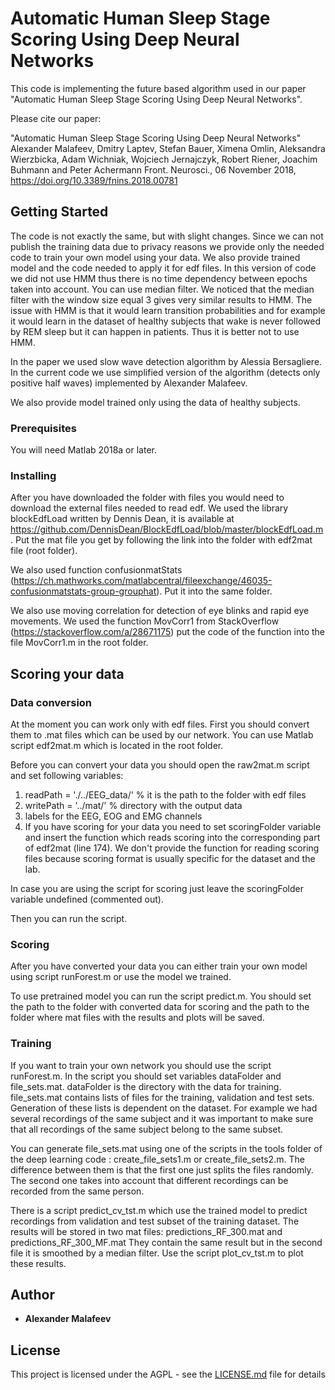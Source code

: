 # Automatic Human Sleep Stage Scoring Using Deep Neural Networks

This code is implementing the future based algorithm used in our paper "Automatic Human Sleep Stage Scoring Using Deep Neural Networks".

Please cite our paper:

"Automatic Human Sleep Stage Scoring Using Deep Neural Networks"
Alexander Malafeev, Dmitry Laptev, Stefan Bauer, Ximena Omlin, Aleksandra Wierzbicka, Adam Wichniak, Wojciech Jernajczyk, Robert Riener, Joachim Buhmann and Peter Achermann
Front. Neurosci., 06 November 2018, https://doi.org/10.3389/fnins.2018.00781

## Getting Started

 The code is not exactly the same, but with slight changes.
Since we can not publish the training data due to privacy reasons we provide only the needed code to train your own model using your data. We also provide trained model and the code needed to apply it for edf files.
In this version of code we did not use HMM thus there is no time dependency between epochs taken into account.
You can use median filter. We noticed that the median filter with the window size equal 3 gives very similar results to HMM. The issue with HMM is that it would learn transition probabilities and for example it would learn in the dataset of healthy subjects that wake is never followed by REM sleep but it can happen in patients. Thus it is better not to use HMM. 

In the paper we used slow wave detection algorithm by Alessia Bersagliere. In the current code we use simplified version of the algorithm (detects only positive half waves) implemented by Alexander Malafeev.

We also provide model trained only using the data of healthy subjects.  

### Prerequisites

You will need Matlab 2018a or later.



### Installing

After you have downloaded the folder with files you would need to download the external files needed to read edf. We used the library blockEdfLoad written by Dennis Dean, it is available at https://github.com/DennisDean/BlockEdfLoad/blob/master/blockEdfLoad.m. Put the mat file you get by following the link into the folder with edf2mat file (root folder).

We also used function confusionmatStats (https://ch.mathworks.com/matlabcentral/fileexchange/46035-confusionmatstats-group-grouphat). Put it into the same folder.

We also use moving correlation for detection of eye blinks and rapid eye movements. We used the function MovCorr1 from StackOverflow (https://stackoverflow.com/a/28671175) put the code of the function into the file 
MovCorr1.m in the root folder.

## Scoring your data


### Data conversion

At the moment you can work only with edf files. First you should convert them to .mat files which can be used by our network. You can use Matlab script edf2mat.m which is located in the root folder.

Before you can convert your data you should open the raw2mat.m  script and set
following variables:
1) readPath = './../EEG_data/' % it is the path to the folder with edf files
2) writePath = '../mat/' % directory with the output data
3) labels for the EEG, EOG and EMG channels
4) If you have scoring for your data you need to set scoringFolder variable and
insert the function which reads scoring into the corresponding part of edf2mat (line 174). We don't provide the function for reading scoring files because scoring format is usually specific for the dataset and the lab. 

In case you are using the script for scoring just leave the scoringFolder variable undefined (commented out).

Then you can run the script.

### Scoring

After you have converted your data you can either train your own model using script runForest.m
or use the model we trained.

To use pretrained model you can run the script predict.m. You should set the path to the folder with converted data
for scoring and the path to the folder where mat files with the results and plots will be saved.

### Training 

If you want to train your own network you should use the script runForest.m. 
In the script you should set variables dataFolder and file_sets.mat.
dataFolder is the directory with the data for training. 
file_sets.mat contains lists of files for the training, validation and test sets. Generation of these lists is dependent on the dataset. For example we had several recordings of the same subject and it was important to make sure that all recordings of the same subject belong to the same subset.

You can generate file_sets.mat using one of the scripts in the tools folder of the deep learning code : create_file_sets1.m or create_file_sets2.m. The difference between them is that the first one just splits the files randomly. The second one takes into account that different recordings can be recorded from the same person.

There is a script predict_cv_tst.m which use the trained model to predict recordings from validation and test subset of the training dataset. The results will be stored in two mat files: predictions_RF_300.mat and predictions_RF_300_MF.mat
They contain the same result but in the second file it is smoothed by a median filter. Use the script plot_cv_tst.m to plot these  results.


## Author

* **Alexander Malafeev** 

## License

This project is licensed under the AGPL - see the [LICENSE.md](LICENSE.md) file for details


